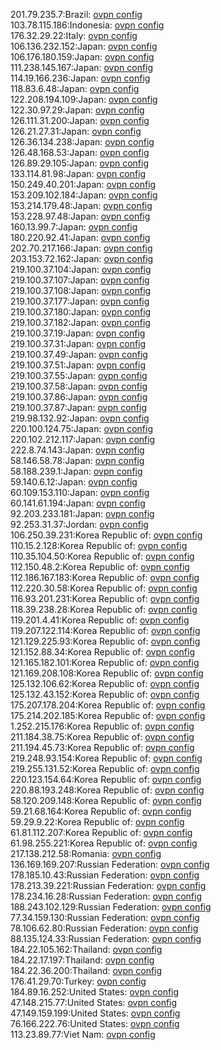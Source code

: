201.79.235.7:Brazil: [ovpn config](vpn/201_79_235_7.ovpn)  
103.78.115.186:Indonesia: [ovpn config](vpn/103_78_115_186.ovpn)  
176.32.29.22:Italy: [ovpn config](vpn/176_32_29_22.ovpn)  
106.136.232.152:Japan: [ovpn config](vpn/106_136_232_152.ovpn)  
106.176.180.159:Japan: [ovpn config](vpn/106_176_180_159.ovpn)  
111.238.145.167:Japan: [ovpn config](vpn/111_238_145_167.ovpn)  
114.19.166.236:Japan: [ovpn config](vpn/114_19_166_236.ovpn)  
118.83.6.48:Japan: [ovpn config](vpn/118_83_6_48.ovpn)  
122.208.194.109:Japan: [ovpn config](vpn/122_208_194_109.ovpn)  
122.30.97.29:Japan: [ovpn config](vpn/122_30_97_29.ovpn)  
126.111.31.200:Japan: [ovpn config](vpn/126_111_31_200.ovpn)  
126.21.27.31:Japan: [ovpn config](vpn/126_21_27_31.ovpn)  
126.36.134.238:Japan: [ovpn config](vpn/126_36_134_238.ovpn)  
126.48.168.53:Japan: [ovpn config](vpn/126_48_168_53.ovpn)  
126.89.29.105:Japan: [ovpn config](vpn/126_89_29_105.ovpn)  
133.114.81.98:Japan: [ovpn config](vpn/133_114_81_98.ovpn)  
150.249.40.201:Japan: [ovpn config](vpn/150_249_40_201.ovpn)  
153.209.102.184:Japan: [ovpn config](vpn/153_209_102_184.ovpn)  
153.214.179.48:Japan: [ovpn config](vpn/153_214_179_48.ovpn)  
153.228.97.48:Japan: [ovpn config](vpn/153_228_97_48.ovpn)  
160.13.99.7:Japan: [ovpn config](vpn/160_13_99_7.ovpn)  
180.220.92.41:Japan: [ovpn config](vpn/180_220_92_41.ovpn)  
202.70.217.166:Japan: [ovpn config](vpn/202_70_217_166.ovpn)  
203.153.72.162:Japan: [ovpn config](vpn/203_153_72_162.ovpn)  
219.100.37.104:Japan: [ovpn config](vpn/219_100_37_104.ovpn)  
219.100.37.107:Japan: [ovpn config](vpn/219_100_37_107.ovpn)  
219.100.37.108:Japan: [ovpn config](vpn/219_100_37_108.ovpn)  
219.100.37.177:Japan: [ovpn config](vpn/219_100_37_177.ovpn)  
219.100.37.180:Japan: [ovpn config](vpn/219_100_37_180.ovpn)  
219.100.37.182:Japan: [ovpn config](vpn/219_100_37_182.ovpn)  
219.100.37.19:Japan: [ovpn config](vpn/219_100_37_19.ovpn)  
219.100.37.31:Japan: [ovpn config](vpn/219_100_37_31.ovpn)  
219.100.37.49:Japan: [ovpn config](vpn/219_100_37_49.ovpn)  
219.100.37.51:Japan: [ovpn config](vpn/219_100_37_51.ovpn)  
219.100.37.55:Japan: [ovpn config](vpn/219_100_37_55.ovpn)  
219.100.37.58:Japan: [ovpn config](vpn/219_100_37_58.ovpn)  
219.100.37.86:Japan: [ovpn config](vpn/219_100_37_86.ovpn)  
219.100.37.87:Japan: [ovpn config](vpn/219_100_37_87.ovpn)  
219.98.132.92:Japan: [ovpn config](vpn/219_98_132_92.ovpn)  
220.100.124.75:Japan: [ovpn config](vpn/220_100_124_75.ovpn)  
220.102.212.117:Japan: [ovpn config](vpn/220_102_212_117.ovpn)  
222.8.74.143:Japan: [ovpn config](vpn/222_8_74_143.ovpn)  
58.146.58.78:Japan: [ovpn config](vpn/58_146_58_78.ovpn)  
58.188.239.1:Japan: [ovpn config](vpn/58_188_239_1.ovpn)  
59.140.6.12:Japan: [ovpn config](vpn/59_140_6_12.ovpn)  
60.109.153.110:Japan: [ovpn config](vpn/60_109_153_110.ovpn)  
60.141.61.194:Japan: [ovpn config](vpn/60_141_61_194.ovpn)  
92.203.233.181:Japan: [ovpn config](vpn/92_203_233_181.ovpn)  
92.253.31.37:Jordan: [ovpn config](vpn/92_253_31_37.ovpn)  
106.250.39.231:Korea Republic of: [ovpn config](vpn/106_250_39_231.ovpn)  
110.15.2.128:Korea Republic of: [ovpn config](vpn/110_15_2_128.ovpn)  
110.35.104.50:Korea Republic of: [ovpn config](vpn/110_35_104_50.ovpn)  
112.150.48.2:Korea Republic of: [ovpn config](vpn/112_150_48_2.ovpn)  
112.186.167.183:Korea Republic of: [ovpn config](vpn/112_186_167_183.ovpn)  
112.220.30.58:Korea Republic of: [ovpn config](vpn/112_220_30_58.ovpn)  
116.93.201.231:Korea Republic of: [ovpn config](vpn/116_93_201_231.ovpn)  
118.39.238.28:Korea Republic of: [ovpn config](vpn/118_39_238_28.ovpn)  
119.201.4.41:Korea Republic of: [ovpn config](vpn/119_201_4_41.ovpn)  
119.207.122.114:Korea Republic of: [ovpn config](vpn/119_207_122_114.ovpn)  
121.129.225.93:Korea Republic of: [ovpn config](vpn/121_129_225_93.ovpn)  
121.152.88.34:Korea Republic of: [ovpn config](vpn/121_152_88_34.ovpn)  
121.165.182.101:Korea Republic of: [ovpn config](vpn/121_165_182_101.ovpn)  
121.169.208.108:Korea Republic of: [ovpn config](vpn/121_169_208_108.ovpn)  
125.132.106.62:Korea Republic of: [ovpn config](vpn/125_132_106_62.ovpn)  
125.132.43.152:Korea Republic of: [ovpn config](vpn/125_132_43_152.ovpn)  
175.207.178.204:Korea Republic of: [ovpn config](vpn/175_207_178_204.ovpn)  
175.214.202.185:Korea Republic of: [ovpn config](vpn/175_214_202_185.ovpn)  
1.252.215.176:Korea Republic of: [ovpn config](vpn/1_252_215_176.ovpn)  
211.184.38.75:Korea Republic of: [ovpn config](vpn/211_184_38_75.ovpn)  
211.194.45.73:Korea Republic of: [ovpn config](vpn/211_194_45_73.ovpn)  
219.248.93.154:Korea Republic of: [ovpn config](vpn/219_248_93_154.ovpn)  
219.255.131.52:Korea Republic of: [ovpn config](vpn/219_255_131_52.ovpn)  
220.123.154.64:Korea Republic of: [ovpn config](vpn/220_123_154_64.ovpn)  
220.88.193.248:Korea Republic of: [ovpn config](vpn/220_88_193_248.ovpn)  
58.120.209.148:Korea Republic of: [ovpn config](vpn/58_120_209_148.ovpn)  
59.21.68.164:Korea Republic of: [ovpn config](vpn/59_21_68_164.ovpn)  
59.29.9.22:Korea Republic of: [ovpn config](vpn/59_29_9_22.ovpn)  
61.81.112.207:Korea Republic of: [ovpn config](vpn/61_81_112_207.ovpn)  
61.98.255.221:Korea Republic of: [ovpn config](vpn/61_98_255_221.ovpn)  
217.138.212.58:Romania: [ovpn config](vpn/217_138_212_58.ovpn)  
136.169.169.207:Russian Federation: [ovpn config](vpn/136_169_169_207.ovpn)  
178.185.10.43:Russian Federation: [ovpn config](vpn/178_185_10_43.ovpn)  
178.213.39.221:Russian Federation: [ovpn config](vpn/178_213_39_221.ovpn)  
178.234.16.28:Russian Federation: [ovpn config](vpn/178_234_16_28.ovpn)  
188.243.102.129:Russian Federation: [ovpn config](vpn/188_243_102_129.ovpn)  
77.34.159.130:Russian Federation: [ovpn config](vpn/77_34_159_130.ovpn)  
78.106.62.80:Russian Federation: [ovpn config](vpn/78_106_62_80.ovpn)  
88.135.124.33:Russian Federation: [ovpn config](vpn/88_135_124_33.ovpn)  
184.22.105.162:Thailand: [ovpn config](vpn/184_22_105_162.ovpn)  
184.22.17.197:Thailand: [ovpn config](vpn/184_22_17_197.ovpn)  
184.22.36.200:Thailand: [ovpn config](vpn/184_22_36_200.ovpn)  
176.41.29.70:Turkey: [ovpn config](vpn/176_41_29_70.ovpn)  
184.89.16.252:United States: [ovpn config](vpn/184_89_16_252.ovpn)  
47.148.215.77:United States: [ovpn config](vpn/47_148_215_77.ovpn)  
47.149.159.199:United States: [ovpn config](vpn/47_149_159_199.ovpn)  
76.166.222.76:United States: [ovpn config](vpn/76_166_222_76.ovpn)  
113.23.89.77:Viet Nam: [ovpn config](vpn/113_23_89_77.ovpn)  

